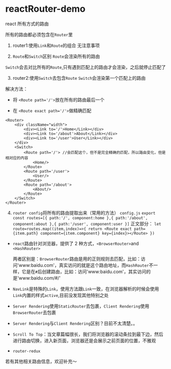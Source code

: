 # reactRouter-demo

react 所有方式的路由

所有的路由都必须包含在`Router`里

1. router1:使用`Link`和`Route`的组合
   无注意事项

2. `Route`和`Switch`区别
   `Route`会渲染所有的路由

`Switch`会去对比所有的`Route`,只有遇到匹配上的路由才会渲染，之后就停止匹配了

3. router2:使用`Switch`去包含`Route`
   `Switch`会渲染第一个匹配上的路由

解决方法：

- 将 `<Route path='/'>`放在所有的路由最后一个

- 在 `<Route exact path='/'>`做精确匹配

```
<Router>
    <div className="width">
        <div><Link to='/'>Home</Link></div>
        <div><Link to='/about'>About</Link></div>
        <div><Link to='/user'>User</Link></div>
    </div>
    <Switch>
        <Route path='/'> //会匹配这个，但不是完全精确的匹配，所以路由变化，但是相对应的内容
            <Home/>
        </Route>
        <Route path='/user'>
            <User/>
        </Route>
        <Route path='/about'>
            <About/>
        </Route>
    </Switch>
</Router>
```

4. `router config`将所有的路由提取出来（常用的方法）
   `config.js`
   `export const routes=[{ path:'/', component:home },{ path:'/about', component:about },{ path:'/user', component:user }]`
   正文部分：
   `let route=routes.map((item,index)=>{ return <Route exact path={item.path} component={item.component} key={index}></Route> })`

- `react`路由针对浏览器，提供了 2 种方式，`<BrowserRouter>`and `<HashRouter>`

  两者区别是：`BrowserRouter`路由是用的正则规则去匹配，比如：访问'www:baidu.com'，真实访问的就是这个路由地址，而`HashRouter`不一样，它是在`#`后创建路由，比如：访问'www:baidu.com'，其实访问的是'www:baidu.com/#/'

- `NavLink`是特殊的`Link`，使用方法跟`Link`一致，在浏览器解析的时候会使用`Link`内置的样式`active`,目前没发现其他特别之处

- `Server Rendering`使用`StaticRouter`去包裹，`Client Rendering`使用`BrowserRouter`去包裹

- `Server Rendering`与`Client Rendering`区别？目前不太清楚。。

- `Scroll To Top`：当文章篇幅很长，我们将浏览器的滚动条拉到最下边，然后进行路由切换，进入新页面，浏览器还是会展示之前页面的位置，不雅观

- `router-redux`

若有其他相关路由信息，欢迎补充～
